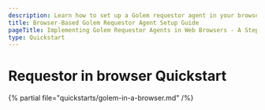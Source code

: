 ```yaml
---
description: Learn how to set up a Golem requestor agent in your browser, including Yagna service configuration and running scripts in a web context.
title: Browser-Based Golem Requestor Agent Setup Guide
pageTitle: Implementing Golem Requestor Agents in Web Browsers - A Step-by-Step Tutorial
type: Quickstart
---
```


# Requestor in browser Quickstart

{% partial file="quickstarts/golem-in-a-browser.md" /%}
